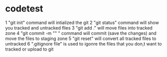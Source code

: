 # codetest

1 "git init" command will intialized the git
2 "git status" command will show you tracked and untracked flies
3 "git add ." will move files into tracked zone
4 "git commit -m "" " command will commit (save the changes) and move the files to staging zone
5 "git reset" will convert all tracked files to untracked
6 ".gitignore file" is used to igonre the files that you don,t want to tracked or upload to git
